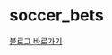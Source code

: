 # soccer_bets

[블로그 바로가기](https://towardsdatascience.com/can-we-beat-the-bookmaker-with-machine-learning-45e3b30fc921)
